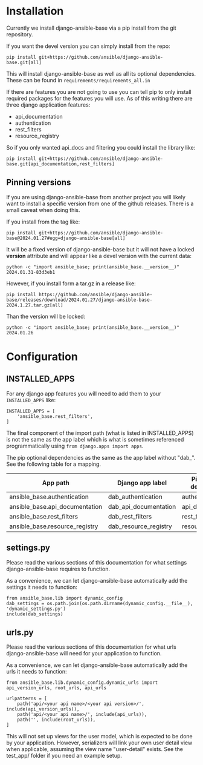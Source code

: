 # Installation

Currently we install django-ansible-base via a pip install from the git repository.

If you want the devel version you can simply install from the repo:
```
pip install git+https://github.com/ansible/django-ansible-base.git[all]
```

This will install django-ansible-base as well as all its optional dependencies.
These can be found in `requirements/requirements_all.in`

If there are features you are not going to use you can tell pip to only install required packages for the features you will use.
As of this writing there are three django application features:
  * api_documentation
  * authentication
  * rest_filters
  * resource_registry

So if you only wanted api_docs and filtering you could install the library like:
```
pip install git+https://github.com/ansible/django-ansible-base.git[api_documentation,rest_filters]
```

## Pinning versions

If you are using django-ansible-base from another project you will likely want to install a specific version from one of the github releases.
There is a small caveat when doing this.

If you install from the tag like:
```
pip install git+https://github.com/ansible/django-ansible-base@2024.01.27#egg=django-ansible-base[all]
```
It will be a fixed version of django-ansible-base but it will not have a locked __version__ attribute and will appear like a devel version with the current data:
```
python -c "import ansible_base; print(ansible_base.__version__)"
2024.01.31-83d3eb1
```

However, if you install form a tar.gz in a release like:
```
pip install https://github.com/ansible/django-ansible-base/releases/download/2024.01.27/django-ansible-base-2024.1.27.tar.gz[all]
```

Than the version will be locked:
```
python -c "import ansible_base; print(ansible_base.__version__)"
2024.01.26
```


# Configuration

## INSTALLED_APPS
For any django app features you will need to add them to your `INSTALLED_APPS` like:
```
INSTALLED_APPS = [
    'ansible_base.rest_filters',
]
```

The final component of the import path (what is listed in INSTALLED_APPS) is not the
same as the app label which is what is sometimes referenced programmatically
using `from django.apps import apps`.

The pip optional dependencies as the same as the app label without "dab_".
See the following table for a mapping.

| App path                       | Django app label      | Pip optional dependency |
|--------------------------------|-----------------------|-------------------------|
| ansible_base.authentication    | dab_authentication    | authentication          |
| ansible_base.api_documentation | dab_api_documentation | api_documentation       |
| ansible_base.rest_filters      | dab_rest_filters      | rest_filters            |
| ansible_base.resource_registry | dab_resource_registry | resource_registry       |

## settings.py

Please read the various sections of this documentation for what settings django-ansible-base requires to function.

As a convenience, we can let django-ansible-base automatically add the settings it needs to function:
```
from ansible_base.lib import dynamic_config
dab_settings = os.path.join(os.path.dirname(dynamic_config.__file__), 'dynamic_settings.py')
include(dab_settings)
```

## urls.py

Please read the various sections of this documentation for what urls django-ansible-base will need for your application to function.

As a convenience, we can let django-ansible-base automatically add the urls it needs to function:
```
from ansible_base.lib.dynamic_config.dynamic_urls import api_version_urls, root_urls, api_urls

urlpatterns = [
    path('api/<your api name>/<your api version>/', include(api_version_urls)),
    path('api/<your api name>/', include(api_urls)),
    path('', include(root_urls)),
]
```

This will not set up views for the user model, which is expected to be done by your application.
However, serializers will link your own user detail view when applicable, assuming the view name "user-detail" exists.
See the test_app/ folder if you need an example setup.
